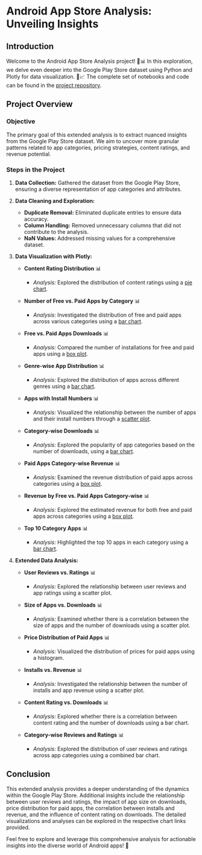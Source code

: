 # Android App Store Analysis: Unveiling Insights

## Introduction
Welcome to the Android App Store Analysis project! 📱📊 In this exploration, we delve even deeper into the Google Play Store dataset using Python and Plotly for data visualization. 🐍📈 The complete set of notebooks and code can be found in the [project repository](https://github.com/ashay-thamankar/data_analysis/tree/main/playstore_app_analysis).

## Project Overview

### Objective
The primary goal of this extended analysis is to extract nuanced insights from the Google Play Store dataset. We aim to uncover more granular patterns related to app categories, pricing strategies, content ratings, and revenue potential.

### Steps in the Project
1. **Data Collection:** Gathered the dataset from the Google Play Store, ensuring a diverse representation of app categories and attributes.

2. **Data Cleaning and Exploration:**
   - **Duplicate Removal:** Eliminated duplicate entries to ensure data accuracy.
   - **Column Handling:** Removed unnecessary columns that did not contribute to the analysis.
   - **NaN Values:** Addressed missing values for a comprehensive dataset.

3. **Data Visualization with Plotly:**
   - **Content Rating Distribution** 📊
     - *Analysis:* Explored the distribution of content ratings using a [pie chart](https://github.com/ashay-thamankar/data_analysis/blob/main/playstore_app_analysis/charts/Content%20Rating%20percentage%20pie%20chart.png).

   - **Number of Free vs. Paid Apps by Category** 📊
     - *Analysis:* Investigated the distribution of free and paid apps across various categories using a [bar chart](https://github.com/ashay-thamankar/data_analysis/blob/main/playstore_app_analysis/charts/Number%20of%20Free%20vs%20Paid%20Apps%20by%20Category%20bar%20chart.png).

   - **Free vs. Paid Apps Downloads** 📊
     - *Analysis:* Compared the number of installations for free and paid apps using a [box plot](https://github.com/ashay-thamankar/data_analysis/blob/main/playstore_app_analysis/charts/Number%20of%20Free%20vs%20paid%20apps%20downloads%20box%20plot.png).

   - **Genre-wise App Distribution** 📊
     - *Analysis:* Explored the distribution of apps across different genres using a [bar chart](https://github.com/ashay-thamankar/data_analysis/blob/main/playstore_app_analysis/charts/Number%20of%20Genre%20wise%20bar%20chart.png).

   - **Apps with Install Numbers** 📊
     - *Analysis:* Visualized the relationship between the number of apps and their install numbers through a [scatter plot](https://github.com/ashay-thamankar/data_analysis/blob/main/playstore_app_analysis/charts/Number%20of%20apps%20with%20install%20numbers%20scatter%20plot.png).

   - **Category-wise Downloads** 📊
     - *Analysis:* Explored the popularity of app categories based on the number of downloads, using a [bar chart](https://github.com/ashay-thamankar/data_analysis/blob/main/playstore_app_analysis/charts/Number%20of%20downloads%20category%20wise%20bar%20chart.png).

   - **Paid Apps Category-wise Revenue** 📊
     - *Analysis:* Examined the revenue distribution of paid apps across categories using a [box plot](https://github.com/ashay-thamankar/data_analysis/blob/main/playstore_app_analysis/charts/Paid%20apps%20category%20wise%20box%20plot.png).

   - **Revenue by Free vs. Paid Apps Category-wise** 📊
     - *Analysis:* Explored the estimated revenue for both free and paid apps across categories using a [box plot](https://github.com/ashay-thamankar/data_analysis/blob/main/playstore_app_analysis/charts/Revenue%20earned%20by%20free%20vs%20paid%20apps%20category%20wise%20box%20plot.png).

   - **Top 10 Category Apps** 📊
     - *Analysis:* Highlighted the top 10 apps in each category using a [bar chart](https://github.com/ashay-thamankar/data_analysis/blob/main/playstore_app_analysis/charts/top%2010%20category%20apps%20bar%20chart.png).

4. **Extended Data Analysis:**
   - **User Reviews vs. Ratings** 📊
     - *Analysis:* Explored the relationship between user reviews and app ratings using a scatter plot.

   - **Size of Apps vs. Downloads** 📊
     - *Analysis:* Examined whether there is a correlation between the size of apps and the number of downloads using a scatter plot.

   - **Price Distribution of Paid Apps** 📊
     - *Analysis:* Visualized the distribution of prices for paid apps using a histogram.

   - **Installs vs. Revenue** 📊
     - *Analysis:* Investigated the relationship between the number of installs and app revenue using a scatter plot.

   - **Content Rating vs. Downloads** 📊
     - *Analysis:* Explored whether there is a correlation between content rating and the number of downloads using a bar chart.

   - **Category-wise Reviews and Ratings** 📊
     - *Analysis:* Explored the distribution of user reviews and ratings across app categories using a combined bar chart.

## Conclusion
This extended analysis provides a deeper understanding of the dynamics within the Google Play Store. Additional insights include the relationship between user reviews and ratings, the impact of app size on downloads, price distribution for paid apps, the correlation between installs and revenue, and the influence of content rating on downloads. The detailed visualizations and analyses can be explored in the respective chart links provided.


Feel free to explore and leverage this comprehensive analysis for actionable insights into the diverse world of Android apps! 🚀
